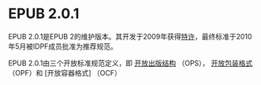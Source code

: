 # EPUB 2.0.1

EPUB 2.0.1是EPUB 2的维护版本。其开发于2009年获得[特许](http://idpf.org/epub/201/wg_charter)，最终标准于2010年5月被IDPF成员批准为推荐规范。

EPUB 2.0.1由三个开放标准规范定义，即 [开放出版结构](/20/spec/OPS_2.0.1_draft.htm) （OPS）， [开放包装格式](/20/spec/OPF_2.0.1_draft.htm) （OPF）和 [开放容器格式] （OCF）
